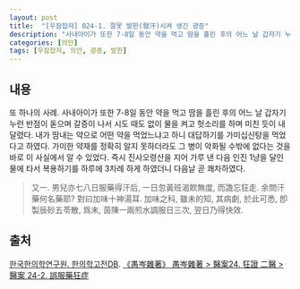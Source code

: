 ```yaml
---
layout: post
title:  "[우잠잡저] 024-1. 잘못 발한(發汗)시켜 생긴 광증"
description: "사내아이가 또한 7-8일 동안 약을 먹고 땀을 흘린 후의 어느 날 갑자기 누런 반점이 돋으며 갈증이 나서 시도 때도 없이 물을 켜고 헛소리를 하며 미친 듯이 내달렸다. ..."
categories: [의안]
tags: [우잠잡저, 의안, 광증, 발한]
---
```


## 내용

또 하나의 사례. 사내아이가 또한 7-8일 동안 약을 먹고 땀을 흘린 후의 어느 날 갑자기 누런 반점이 돋으며 갈증이 나서 시도 때도 없이 물을 켜고 헛소리를 하며 미친 듯이 내달렸다. 내가 땀내는 약으로 어떤 약을 먹었느냐고 하니 대답하기를 가미십신탕을 먹었다고 하였다. 가미한 약재를 정확히 알지 못하더라도 그 병이 악화될 수밖에 없다는 것을 바로 이 사실에서 알 수 있었다. 즉시 진사오령산을 지어 가루 낸 다음 인진 1냥을 달인 물에 타서 복용하기를 하루에 3차례 하게 하였더니 다음날 곧 쾌차하였다.

> 又一. 男兒亦七八日服藥得汗后, 一日忽黃班渴飮無度, 而譫忘狂走. 余問汗藥何名藥耶? 對曰加味十神湯耳. 加味之科, 雖未的知, 其病劇, 於此可悉, 卽製辰砂五苓散, 爲末, 茵陳一兩煎水調服日三次, 翌日乃得快效.

## 출처

[한국한의학연구원. 한의학고전DB](https://mediclassics.kr/). [《愚岑雜著》 愚岑雜著 > 醫案24. 狂證 二醫 > 醫案 24-2. 誤服藥狂症](https://mediclassics.kr/books/48/volume/1#content_189)
